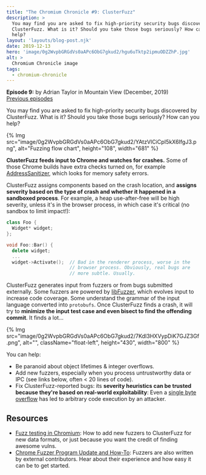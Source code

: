 ```yaml
---
title: "The Chromium Chronicle #9: ClusterFuzz"
description: >
  You may find you are asked to fix high-priority security bugs discovered by
  ClusterFuzz. What is it? Should you take those bugs seriously? How can you
  help?
layout: 'layouts/blog-post.njk'
date: 2019-12-13
hero: 'image/0g2WvpbGRGdVs0aAPc6ObG7gkud2/hgu6uTktp2ipmuODZZhP.jpg'
alt: >
  Chromium Chronicle image
tags:
  - chromium-chronicle
---
```


**Episode 9:** by Adrian Taylor in Mountain View (December, 2019)<br>
[Previous episodes](/tags/chromium-chronicle/)

You may find you are asked to fix high-priority security bugs discovered by
ClusterFuzz. What is it? Should you take those bugs seriously? How can you
help?

{% Img src="image/0g2WvpbGRGdVs0aAPc6ObG7gkud2/YAtzVlCiCpI5kX6IfgJ3.png", alt="Fuzzing flow chart", height="108", width="681" %}

**ClusterFuzz feeds input to Chrome and watches for crashes.** Some of those
Chrome builds have extra checks turned on, for example [AddressSanitizer][go-asan],
which looks for memory safety errors.

ClusterFuzz assigns components based on the crash location, and **assigns
severity based on the type of crash and whether it happened in a sandboxed
process**. For example, a heap use-after-free will be high severity, unless
it's in the browser process, in which case it's critical (no sandbox to limit
impact!):

```cpp
class Foo {
  Widget* widget;
};

void Foo::Bar() {
  delete widget;
  ...
  widget->Activate();  // Bad in the renderer process, worse in the
                       // browser process. Obviously, real bugs are
                       // more subtle. Usually.
```

ClusterFuzz generates input from fuzzers or from bugs submitted externally.
Some fuzzers are powered by [libFuzzer][go-libfuzzer], which evolves input to
increase code coverage. Some understand the grammar of the input language
converted into `protobufs`. Once ClusterFuzz finds a crash, it will try to
**minimize the input test case and even bisect to find the offending commit**.
It finds a lot...

{% Img src="image/0g2WvpbGRGdVs0aAPc6ObG7gkud2/7KdI3HXVypDiK7GJZ3Gf.png", alt="", className="float-left", height="430", width="800" %}

You can help:

* Be paranoid about object lifetimes & integer overflows.
* Add new fuzzers, especially when you process untrustworthy data or IPC (see
  links below, often < 20 lines of code).
* Fix ClusterFuzz-reported bugs: its **severity heuristics can be trusted because
  they're based on real-world exploitability**: Even a
  [single byte overflow][go-onebyte] has led to arbitrary code execution by an
  attacker.

## Resources

* [Fuzz testing in Chromium][go-fuzz-in-cr]: How to add new fuzzers to
  ClusterFuzz for new data formats, or just because you want the credit of
  finding awesome vulns.
* [Chrome Fuzzer Program Update and How-To][go-cr-fuzz-pgm]: Fuzzers are also
  written by external contributors. Hear about their experience and how easy
  it can be to get started.

[go-asan]: https://github.com/google/sanitizers/wiki/AddressSanitizer
[go-libfuzzer]: https://llvm.org/docs/LibFuzzer.html
[go-onebyte]: https://googleprojectzero.blogspot.com/2016/12/chrome-os-exploit-one-byte-overflow-and.html
[go-fuzz-in-cr]: https://chromium.googlesource.com/chromium/src/+/master/testing/libfuzzer/README.md
[go-cr-fuzz-pgm]: https://security.googleblog.com/2019/07/chrome-fuzzer-program-update-and-how-to.html
